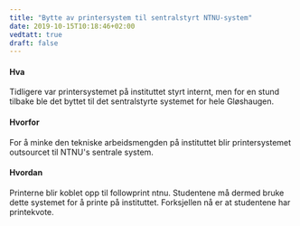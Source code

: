 ```yaml
---
title: "Bytte av printersystem til sentralstyrt NTNU-system"
date: 2019-10-15T10:18:46+02:00
vedtatt: true
draft: false
---
```


#### Hva

Tidligere var printersystemet på instituttet styrt internt, men for en stund tilbake ble det byttet til det sentralstyrte systemet for hele Gløshaugen.

#### Hvorfor

For å minke den tekniske arbeidsmengden på instituttet blir printersystemet outsourcet til NTNU's sentrale system.

#### Hvordan

Printerne blir koblet opp til followprint ntnu. Studentene må dermed bruke dette systemet for å printe på instituttet. Forksjellen nå er at studentene har printekvote.
